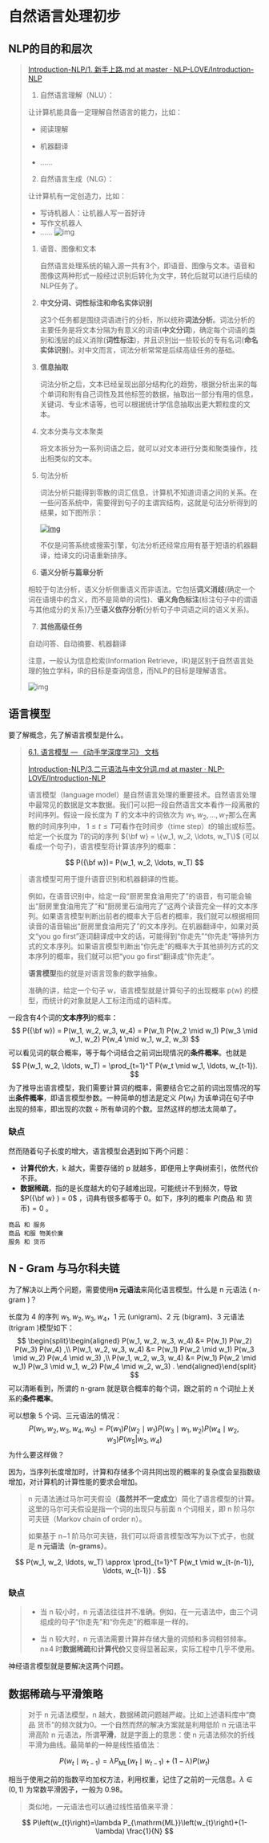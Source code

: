 # 自然语言处理初步

## NLP的目的和层次

> [Introduction-NLP/1. 新手上路.md at master · NLP-LOVE/Introduction-NLP](https://github.com/NLP-LOVE/Introduction-NLP/blob/master/chapter/1.%20%E6%96%B0%E6%89%8B%E4%B8%8A%E8%B7%AF.md)
>
> 1. 自然语言理解（NLU）：
>
> 让计算机能具备一定理解自然语言的能力，比如：
>
> - 阅读理解
> - 机器翻译
>
> - ......
>
> 2. 自然语言生成（NLG）：
>
> 让计算机有一定创造力，比如：
>
> - 写诗机器人：让机器人写一首好诗
> - 写作文机器人
> - ……
> ![img](https://github.com/NLP-LOVE/Introduction-NLP/raw/master/img/2020-2-3_11-17-38.png)
> 1. 语音、图像和文本
>
>    自然语言处理系统的输入源一共有3个，即语音、图像与文本。语音和图像这两种形式一般经过识别后转化为文字，转化后就可以进行后续的NLP任务了。
>
> 2. **中文分词、词性标注和命名实体识别**
>
>    这3个任务都是围绕词语进行的分析，所以统称**词法分析**。词法分析的主要任务是将文本分隔为有意义的词语(**中文分词**)，确定每个词语的类别和浅层的歧义消除(**词性标注**)，并且识别出一些较长的专有名词(**命名实体识别**)。对中文而言，词法分析常常是后续高级任务的基础。
>
> 3. **信息抽取**
>
>    词法分析之后，文本已经呈现出部分结构化的趋势，根据分析出来的每个单词和附有自己词性及其他标签的数据，抽取出一部分有用的信息，关键词、专业术语等，也可以根据统计学信息抽取出更大颗粒度的文本。
>
> 4. 文本分类与文本聚类
>
>    将文本拆分为一系列词语之后，就可以对文本进行分类和聚类操作，找出相类似的文本。
>
> 5. 句法分析
>
>    词法分析只能得到零散的词汇信息，计算机不知道词语之间的关系。在一些问答系统中，需要得到句子的主谓宾结构，这就是句法分析得到的结果，如下图所示：
>    
>    [![img](https://github.com/NLP-LOVE/Introduction-NLP/raw/master/img/2020-2-3_12-8-55.png)](https://github.com/NLP-LOVE/Introduction-NLP/raw/master/img/2020-2-3_12-8-55.png)
>    
>    不仅是问答系统或搜索引擎，句法分析还经常应用有基于短语的机器翻译，给译文的词语重新排序。
> 6. **语义分析与篇章分析**
>
> 相较于句法分析，语义分析侧重语义而非语法。它包括**词义消歧**(确定一个词在语境中的含义，而不是简单的词性)、**语义角色标注**(标注句子中的谓语与其他成分的关系)乃至**语义依存分析**(分析句子中词语之间的语义关系)。
>
> 7. **其他高级任务**
>
> 自动问答、自动摘要、机器翻译
>
> 注意，一般认为信息检索(Information Retrieve，IR)是区别于自然语言处理的独立学科，IR的目标是查询信息，而NLP的目标是理解语言。
> 
> ![img](https://github.com/NLP-LOVE/Introduction-NLP/raw/master/img/2020-2-3_12-26-11.png)

## 语言模型

要了解概念，先了解语言模型是什么。
>[6.1. 语言模型 — 《动手学深度学习》 文档](https://zh.d2l.ai/chapter_recurrent-neural-networks/lang-model.html) 
>
>[Introduction-NLP/3.二元语法与中文分词.md at master · NLP-LOVE/Introduction-NLP](https://github.com/NLP-LOVE/Introduction-NLP/blob/master/chapter/3.%E4%BA%8C%E5%85%83%E8%AF%AD%E6%B3%95%E4%B8%8E%E4%B8%AD%E6%96%87%E5%88%86%E8%AF%8D.md#31-%E8%AF%AD%E8%A8%80%E6%A8%A1%E5%9E%8B)
>
>语言模型（language model）是自然语言处理的重要技术。自然语言处理中最常见的数据是文本数据。我们可以把一段自然语言文本看作一段离散的时间序列。假设一段长度为 $T$​​ 的文本中的词依次为 $w_1, w_2, \ldots, w_T$​​ 那么在离散的时间序列中， $1 \leq t \leq T$​​ 可看作在时间步（time step）$t$​​ 的输出或标签。给定一个长度为 $T$​​ 的词的序列 ${\bf w} = \{w_1, w_2, \ldots, w_T\}$​​​​ (可以看成一个句子)，语言模型将计算该序列的概率：

$$
P({\bf w})= P(w_1, w_2, \ldots, w_T)
$$

> 语言模型可用于提升语音识别和机器翻译的性能。
>
> 例如，在语音识别中，给定一段“厨房里食油用完了”的语音，有可能会输出“厨房里食油用完了”和“厨房里石油用完了”这两个读音完全一样的文本序列。如果语言模型判断出前者的概率大于后者的概率，我们就可以根据相同读音的语音输出“厨房里食油用完了”的文本序列。在机器翻译中，如果对英文“you go first”逐词翻译成中文的话，可能得到“你走先”“你先走”等排列方式的文本序列。如果语言模型判断出“你先走”的概率大于其他排列方式的文本序列的概率，我们就可以把“you go first”翻译成“你先走”。
>
> **语言模型**指的就是对语言现象的数学抽象。
>
> 准确的讲，给定一个句子 w，语言模型就是计算句子的出现概率 p(w) 的模型，而统计的对象就是人工标注而成的语料库。

一段含有4个词的**文本序列**的概率：
$$
P({\bf w}) = P(w_1, w_2, w_3, w_4) =  P(w_1) P(w_2 \mid w_1) P(w_3 \mid w_1, w_2) P(w_4 \mid w_1, w_2, w_3)
$$
可以看见词的联合概率，等于每个词结合之前词出现情况的**条件概率**。也就是
$$
P(w_1, w_2, \ldots, w_T) = \prod_{t=1}^T P(w_t \mid w_1, \ldots, w_{t-1}).
$$
为了推导出语言模型，我们需要计算词的概率，需要结合它之前的词出现情况的写出**条件概率**，即语言模型参数。一种简单的想法是定义 $P(w_t)$ 为该单词在句子中出现的频率，即$\text{出现的次数} \div \text{所有单词的个数}$。显然这样的想法太简单了。

### 缺点

然而随着句子长度的增大，语言模型会遇到如下两个问题：

- **计算代价大**，k 越大，需要存储的 p 就越多，即便用上字典树索引，依然代价不菲。
- **数据稀疏**，指的是长度越大的句子越难出现，可能统计不到频次，导致 $P({\bf w} ) = 0$ ，词典有很多都等于 0。如下，序列的概率 $P(\text{商品 和 货币})=0$​ 。​

```
商品 和 服务
商品 和服 物美价廉
服务 和 货币
```

## N - Gram 与马尔科夫链

为了解决以上两个问题，需要使用**n 元语法**来简化语言模型。什么是 n 元语法 ( n-gram )？

长度为 4 的序列 ${w_1, w_2, w_3, w_4}$，1 元 (unigram)、2 元 (bigram)、3 元语法 (trigram )模型如下：
$$
\begin{split}\begin{aligned}
P(w_1, w_2, w_3, w_4) &=  P(w_1) P(w_2) P(w_3) P(w_4) ,\\
P(w_1, w_2, w_3, w_4) &=  P(w_1) P(w_2 \mid w_1) P(w_3 \mid w_2) P(w_4 \mid w_3) ,\\
P(w_1, w_2, w_3, w_4) &=  P(w_1) P(w_2 \mid w_1) P(w_3 \mid w_1, w_2) P(w_4 \mid w_2, w_3) .
\end{aligned}\end{split}
$$
可以清晰看到，所谓的 n-gram 就是联合概率的每个词，跟之前的 n 个词扯上关系的**条件概率**。

可以想象 5 个词、三元语法的情况：
$$
P(w_1, w_2, w_3, w_4, w_5)  =  P(w_1) P(w_2 \mid w_1) P(w_3 \mid w_1, w_2) P(w_4 \mid w_2, w_3) P(w_5|w_3,w_4)
$$
为什么要这样做？

因为，当序列长度增加时，计算和存储多个词共同出现的概率的复杂度会呈指数级增加，对计算机的计算性能的要求会增加。

> n 元语法通过马尔可夫假设（**虽然并不一定成立**）简化了语言模型的计算。这里的马尔可夫假设是指一个词的出现只与前面 n 个词相关，即 n 阶马尔可夫链（Markov chain of order n）。
>
> 如果基于 n−1 阶马尔可夫链，我们可以将语言模型改写为以下式子，也就是 **n 元语法（n-grams）**。

$$
P(w_1, w_2, \ldots, w_T) \approx \prod_{t=1}^T P(w_t \mid w_{t-(n-1)}, \ldots, w_{t-1}) .
$$

### 缺点

> - 当 n 较小时，n 元语法往往并不准确。例如，在一元语法中，由三个词组成的句子“你走先”和“你先走”的概率是一样的。
>
> - 当 n 较大时，n 元语法需要计算并存储大量的词频和多词相邻频率。n≥4 时**数据稀疏**和**计算代价**又变得显著起来，实际工程中几乎不使用。

神经语言模型就是要解决这两个问题。

## 数据稀疏与平滑策略

> 对于 n 元语法模型，n 越大，数据稀疏问题越严峻。比如上述语料库中“商品 货币”的频次就为0。一个自然而然的解决方案就是利用低阶 n 元语法平滑高阶 n 元语法，所谓**平滑**，就是字面上的意思：使 n 元语法频次的折线平滑为曲线。最简单的一种是线性插值法：

$$
P\left(w_{t} \mid w_{t-1}\right)=\lambda P_{\mathrm{ML}}\left(w_{t} \mid w_{t-1}\right)+(1-\lambda) P\left(w_{t}\right)
$$

相当于使用之前的指数平均加权方法，利用权重，记住了之前的一元信息。$λ∈(0,1)$ 为常数平滑因子，一般为 0.98。

> 类似地，一元语法也可以通过线性插值来平滑：

$$
P\left(w_{t}\right)=\lambda P_{\mathrm{ML}}\left(w_{t}\right)+(1-\lambda) \frac{1}{N}
$$

